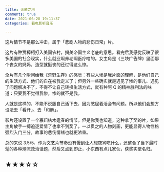 ```yaml
---
title: 无依之地
comments: true
date: 2021-06-28 19:11:37
categories: 看电影听音乐

---
```


这片情节不是那么冲击，属于「悲剧人物的悲伤日常」片。

这片有种贾樟柯打入美国农村，揭美帝国主义老底的意思。看完后我感觉反映了很多美国的社会现实，什么就业啊养老啊医疗啥的。女主角是《三块广告牌》里面那个丧女的妈妈，造型就挺丧的还过得这么惨。

全片有几个瞬间给我《荒野生存》的感觉：有些人惨是我片面的理解，是他们自己的生活方式、他们的自在被我定义了；但另外一些确实就是遇见了惨的事儿、遇见了问题解决不了，不得不让自己转换生活方式，就有种阿 Q 的精神胜利法的味道：只要我不觉得我惨，惨的就不是我。

人就是这样的，不能不说服自己活下去，因为憋屈着活会有问题。所以他们会想方设法去「看开」、去「和解」。

影片还设置了一个寡妇枯木逢春的情节。但是你我也知道，这种拿了奖的片，如果主角放手一搏追逐爱情了也拿不到奖了。一以贯之的人物刻画，更能显得人物性格强烈入门三分，故事的悲伤情绪也就更浓重。

总的来说 3.5/5，作为文艺片节奏没有慢到让人想夜宵吃什么，还整合了当下最时髦的各种潮流政治话题，然后又点到即止，小东西有点儿家伙，获奖实至名归。

## ★★★☆☆
